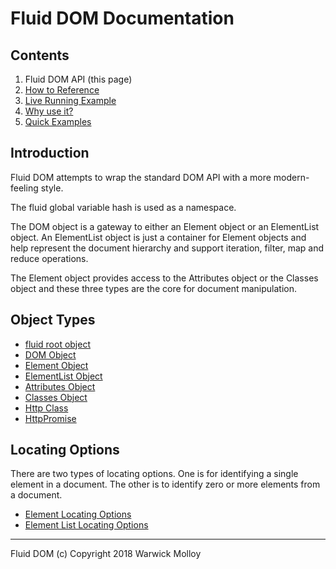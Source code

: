 # Fluid DOM Documentation

## Contents

1. Fluid DOM API (this page)
2. [How to Reference](./How-to-reference.md)
3. [Live Running Example](./live/example-01.html)
4. [Why use it?](./README.md)
5. [Quick Examples](./Quick-Examples.md)


## Introduction

Fluid DOM attempts to wrap the standard DOM API with
a more modern-feeling style.

The fluid global variable hash is used as a namespace.

The DOM object is a gateway to either an Element object
or an ElementList object. An ElementList object is just
a container for Element objects and help represent the
document hierarchy and support iteration, filter, map and reduce operations.

The Element object provides access to the Attributes object
or the Classes object and these three types are the core
for document manipulation.

## Object Types
- [fluid root object](./fluid.md)
- [DOM Object](./DOM.md)
- [Element Object](./Element.md)
- [ElementList Object](./ElementList.md)
- [Attributes Object](./Attributes.md)
- [Classes Object](./Classes.md)
- [Http Class](./Http.md)
- [HttpPromise](./HttpPromise.md)

## Locating Options

There are two types of locating options. One is for
identifying a single element in a document. The other
is to identify zero or more elements from a document.

- [Element Locating Options](./ElementOptions.md)
- [Element List Locating Options](./ElementListOptions.md)

----
Fluid DOM (c) Copyright 2018 Warwick Molloy
